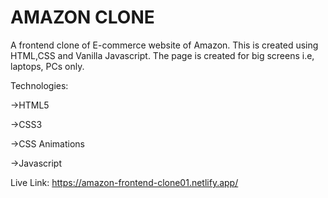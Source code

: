 # AMAZON CLONE
A frontend clone of E-commerce website of Amazon. This is created using HTML,CSS and Vanilla Javascript. The page is created for big screens i.e, laptops, PCs only.

Technologies:

->HTML5

->CSS3

->CSS Animations

->Javascript

Live Link:
https://amazon-frontend-clone01.netlify.app/
